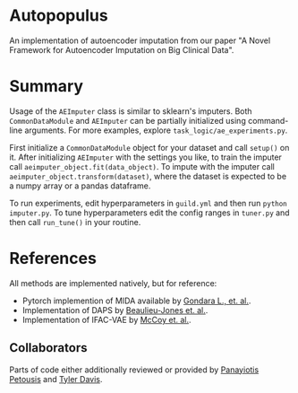# Autopopulus
An implementation of autoencoder imputation from our paper "A Novel Framework for Autoencoder Imputation on Big Clinical Data".

# Summary
Usage of the `AEImputer` class is similar to sklearn's imputers.
Both `CommonDataModule` and `AEImputer` can be partially initialized using command-line arguments.
For more examples, explore `task_logic/ae_experiments.py`.

First initialize a `CommonDataModule` object for your dataset and call `setup()` on it.
After initializing `AEImputer` with the settings you like, to train the imputer call `aeimputer_object.fit(data_object)`.
To impute with the imputer call `aeimputer_object.transform(dataset)`, where the dataset is expected to be a numpy array or a pandas dataframe.

To run experiments, edit hyperparameters in `guild.yml` and then  run `python imputer.py`.
To tune hyperparameters edit the config ranges in `tuner.py` and then call `run_tune()` in your routine.

# References
All methods are implemented natively, but for reference:
- Pytorch implemention of MIDA available by [Gondara L., et. al.](https://github.com/Harry24k/MIDA-pytorch).
- Implementation of DAPS by [Beaulieu-Jones et. al.](https://github.com/greenelab/DAPS).
- Implementation of IFAC-VAE by [McCoy et. al.](https://github.com/ProcessMonitoringStellenboschUniversity/IFAC-VAE-Imputation).

## Collaborators
Parts of code either additionally reviewed or provided by [Panayiotis Petousis](https://github.com/panas89) and [Tyler Davis](https://github.com/TylerADavis).
